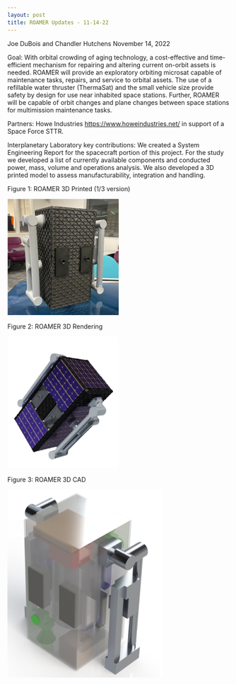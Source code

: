 ```yaml
---
layout: post
title: ROAMER Updates - 11-14-22
---
```


Joe DuBois and Chandler Hutchens
November 14, 2022 

Goal:
With orbital crowding of aging technology, a cost-effective and time-efficient mechanism for repairing and altering current on-orbit assets is needed. ROAMER will provide an exploratory orbiting microsat capable of maintenance tasks, repairs, and service to orbital assets. The use of a refillable water thruster (ThermaSat) and the small vehicle size provide safety by design for use near inhabited space stations. Further, ROAMER will be capable of orbit changes and plane changes between space stations for multimission maintenance tasks.
 
Partners:
Howe Industries https://www.howeindustries.net/ in support of a Space Force STTR.
 
 
Interplanetary Laboratory key contributions:
We created a System Engineering Report for the spacecraft portion of this project. For the study we developed a list of currently available components and conducted power, mass, volume and operations analysis. We also developed a 3D printed model to assess manufacturability, integration and handling.

Figure 1: ROAMER 3D Printed (1/3 version)

<img src="/_images/lab_events/ROAMER-3D-Model-11-14-22.png" width="50%" height="50%"/>

Figure 2: ROAMER 3D Rendering

<img src="/_images/lab_events/ROAMER-3D-rendering-11-14-22.png" width="50%" height="50%"/>

Figure 3: ROAMER 3D CAD

<img src="/_images/lab_events/ROAMER-3D-CAD-11-14-22.png" width="70%" height="70%"/>
